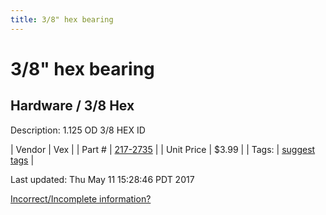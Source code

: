 ```yaml
---
title: 3/8" hex bearing
---
```


# 3/8" hex bearing
## Hardware / 3/8 Hex
Description: 	1.125 OD 3/8 HEX ID 

| Vendor | Vex | 
| Part # | [217-2735](http://www.vexrobotics.com/vexpro/hardware/bearings.html) | 
| Unit Price | $3.99 | 
| Tags: | [suggest tags](https://docs.google.com/forms/d/e/1FAIpQLSeWyY8v3RgOty-MyWmh9U0iivNYN_molChYyS-0U-o-kOAv_g/viewform) | 

Last updated: Thu May 11 15:28:46 PDT 2017

 [Incorrect/Incomplete information?](https://docs.google.com/forms/d/e/1FAIpQLSeWyY8v3RgOty-MyWmh9U0iivNYN_molChYyS-0U-o-kOAv_g/viewform)